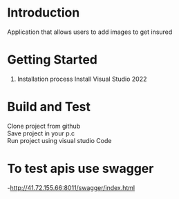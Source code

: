 # Introduction 
Application that allows users to add images to get insured

# Getting Started

1.	Installation process
Install Visual Studio 2022


# Build and Test
Clone project from github <br/>
Save project in your p.c <br/>
Run project using visual studio Code

# To test apis use swagger
-http://41.72.155.66:8011/swagger/index.html
